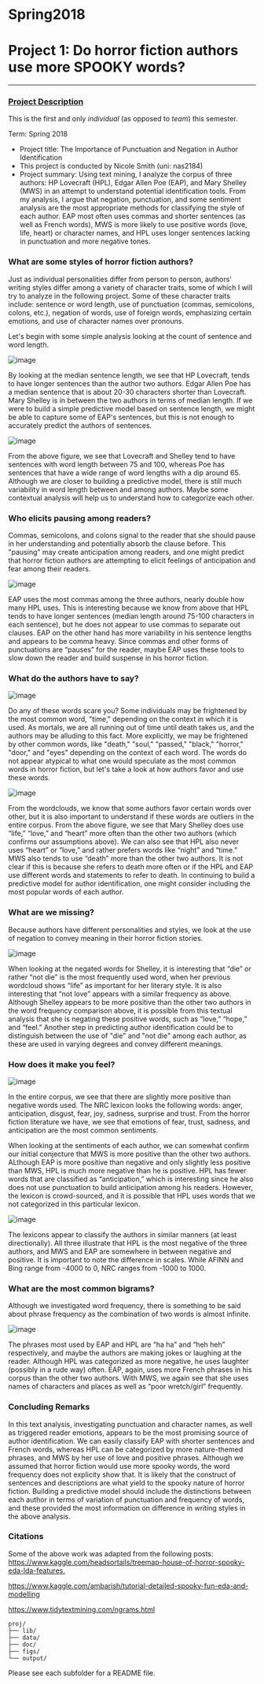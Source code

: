 # Spring2018
# Project 1: Do horror fiction authors use more SPOOKY words?

----

### [Project Description](doc/)
This is the first and only *individual* (as opposed to *team*) this semester. 

Term: Spring 2018

+ Project title: The Importance of Punctuation and Negation in Author Identification
+ This project is conducted by Nicole Smith (uni: nas2184)
+ Project summary: Using text mining,  I analyze the corpus of three authors: HP Lovecraft (HPL), Edgar Allen Poe (EAP), and Mary Shelley (MWS) in an attempt to understand potential identification tools. From my analysis, I argue that negation, punctuation, and some sentiment analysis are the most appropriate methods for classifying the style of each author. EAP most often uses commas and shorter sentences (as well as French words), MWS is more likely to use positive words (love, life, heart) or character names, and HPL uses longer sentences lacking in punctuation and more negative tones.

### What are some styles of horror fiction authors?
Just as individual personalities differ from person to person, authors' writing styles differ among a variety of character traits, some of which I will try to analyze in the following project. Some of these character traits include: sentence or word length, use of punctuation (commas, semicolons, colons, etc.), negation of words, use of foreign words, emphasizing certain emotions, and use of character names over pronouns.

Let's begin with some simple analysis looking at the count of sentence and word length.

![image](figs/median_sentence.png)

By looking at the median sentence length, we see that HP Lovecraft, tends to have longer sentences than the author two authors. Edgar Allen Poe has a median sentence that is about 20-30 characters shorter than Lovecraft. Mary Shelley is in between the two authors in terms of median length. If we were to build a simple predictive model based on sentence length, we might be able to capture some of EAP's sentences, but this is not enough to accurately predict the authors of sentences.

![image](figs/wordlength.png)

From the above figure, we see that Lovecraft and Shelley tend to have sentences with word length between 75 and 100, whereas Poe has sentences that have a wide range of word lengths with a dip around 65. Although we are closer to building a predictive model, there is still much variability in word length between and among authors. Maybe some contextual analysis will help us to understand how to categorize each other.

### Who elicits pausing among readers?
Commas, semicolons, and colons signal to the reader that she should pause in her understanding and potentially absorb the clause before. This "pausing" may create anticipation among readers, and one might predict that horror fiction authors are attempting to elicit feelings of anticipation and fear among their readers.

![image](figs/commas.png)

EAP uses the most commas among the three authors, nearly double how many HPL uses. This is interesting because we know from above that HPL tends to have longer sentences (median length around 75-100 characters in each sentence), but he does not appear to use commas to separate out clauses. EAP on the other hand has more variability in his sentence lengths and appears to be comma heavy. Since commas and other forms of punctuations are “pauses” for the reader, maybe EAP uses these tools to slow down the reader and build suspense in his horror fiction.

### What do the authors have to say?
![image](figs/Wordcloud_all.png)

Do any of these words scare you? Some individuals may be frightened by the most common word, "time," depending on the context in which it is used. As mortals, we are all running out of time until death takes us, and the authors may be alluding to this fact. More explicitly, we may be frightened by other common words, like "death," "soul," "passed," "black," "horror," "door," and "eyes" depending on the context of each word. The words do not appear atypical to what one would speculate as the most common words in horror fiction, but let's take a look at how authors favor and use these words.

![image](figs/author_words.png)

From the wordclouds, we know that some authors favor certain words over other, but it is also important to understand if these words are outliers in the entire corpus. From the above figure, we see that Mary Shelley does use “life,” “love,” and “heart” more often than the other two authors (which confirms our assumptions above). We can also see that HPL also never uses “heart” or “love,” and rather prefers words like “night” and “time.” MWS also tends to use “death” more than the other two authors. It is not clear if this is because she refers to death more often or if the HPL and EAP use different words and statements to refer to death. In continuing to build a predictive model for author identification, one might consider including the most popular words of each author.

### What are we missing?
Because authors have different personalities and styles, we look at the use of negation to convey meaning in their horror fiction stories.

![image](figs/Wordcloud_mws_not.png)

When looking at the negated words for Shelley, it is interesting that “die” or rather “not die” is the most frequently used word, when her previous wordcloud shows “life” as important for her literary style. It is also interesting that “not love” appears with a similar frequency as above. Although Shelley appears to be more positive than the other two authors in the word frequency comparison above, it is possible from this textual analysis that she is negating these positive words, such as “love,” “hope,” and “feel.” Another step in predicting author identification could be to distinguish between the use of "die" and "not die" among each author, as these are used in varying degrees and convey different meanings.

### How does it make you feel?
![image](figs/sentiments_author.png)

In the entire corpus, we see that there are slightly more positive than negative words used. The NRC lexicon looks the following words: anger, anticipation, disgust, fear, joy, sadness, surprise and trust. From the horror fiction literature we have, we see that emotions of fear, trust, sadness, and anticipation are the most common sentiments.

When looking at the sentiments of each author, we can somewhat confirm our initial conjecture that MWS is more positive than the other two authors. ALthough EAP is more positive than negative and only slightly less positive than MWS, HPL is much more negative than he is positive. HPL has fewer words that are classified as “anticipation,” which is interesting since he also does not use punctuation to build anticipation among his readers. However, the lexicon is crowd-sourced, and it is possible that HPL uses words that we not categorized in this particular lexicon.

![image](figs/sentiment3.png)

The lexicons appear to classify the authors in similar manners (at least directionally). All three illustrate that HPL is the most negative of the three authors, and MWS and EAP are somewhere in between negative and positive. It is important to note the difference in scales. While AFINN and Bing range from -4000 to 0, NRC ranges from -1000 to 1000.

### What are the most common bigrams?
Although we investigated word frequency, there is something to be said about phrase frequency as the combination of two words is almost infinite.

![image](figs/bigram_tf_idf.png)

The phrases most used by EAP and HPL are “ha ha” and “heh heh” respectively, and maybe the authors are making jokes or laughing at the reader. Although HPL was categorized as more negative, he uses laughter (possibly in a rude way) often. EAP, again, uses more French phrases in his corpus than the other two authors. With MWS, we again see that she uses names of characters and places as well as “poor wretch/girl” frequently.

### Concluding Remarks
In this text analysis, investigating punctuation and character names, as well as triggered reader emotions, appears to be the most promising source of author identification. We can easily classify EAP with shorter sentences and French words, whereas HPL can be categorized by more nature-themed phrases, and MWS by her use of love and positive phrases. Although we assumed that horror fiction would use more spooky words, the word frequency does not explicity show that. It is likely that the construct of sentences and descriptions are what yield to the spooky nature of horror fiction. Building a predictive model should include the distinctions between each author in terms of variation of punctuation and frequency of words, and these provided the most information on difference in writing styles in the above analysis.

### Citations
Some of the above work was adapted from the following posts:
<https://www.kaggle.com/headsortails/treemap-house-of-horror-spooky-eda-lda-features.>

<https://www.kaggle.com/ambarish/tutorial-detailed-spooky-fun-eda-and-modelling>

<https://www.tidytextmining.com/ngrams.html>

```
proj/
├── lib/
├── data/
├── doc/
├── figs/
└── output/
```

Please see each subfolder for a README file.
